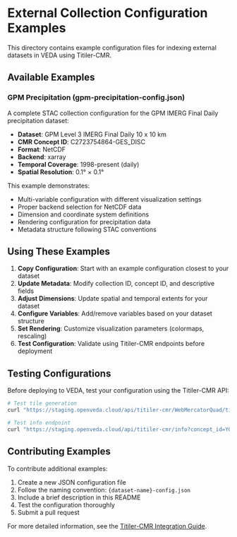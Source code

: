 # External Collection Configuration Examples

This directory contains example configuration files for indexing external datasets in VEDA using Titiler-CMR.

## Available Examples

### GPM Precipitation (gpm-precipitation-config.json)

A complete STAC collection configuration for the GPM IMERG Final Daily precipitation dataset:

- **Dataset**: GPM Level 3 IMERG Final Daily 10 x 10 km
- **CMR Concept ID**: C2723754864-GES_DISC
- **Format**: NetCDF
- **Backend**: xarray
- **Temporal Coverage**: 1998-present (daily)
- **Spatial Resolution**: 0.1° × 0.1°

This example demonstrates:
- Multi-variable configuration with different visualization settings
- Proper backend selection for NetCDF data
- Dimension and coordinate system definitions
- Rendering configuration for precipitation data
- Metadata structure following STAC conventions

## Using These Examples

1. **Copy Configuration**: Start with an example configuration closest to your dataset
2. **Update Metadata**: Modify collection ID, concept ID, and descriptive fields
3. **Adjust Dimensions**: Update spatial and temporal extents for your dataset
4. **Configure Variables**: Add/remove variables based on your dataset structure
5. **Set Rendering**: Customize visualization parameters (colormaps, rescaling)
6. **Test Configuration**: Validate using Titiler-CMR endpoints before deployment

## Testing Configurations

Before deploying to VEDA, test your configuration using the Titiler-CMR API:

```bash
# Test tile generation
curl "https://staging.openveda.cloud/api/titiler-cmr/WebMercatorQuad/tilejson.json?concept_id=YOUR_CONCEPT_ID&datetime=2024-01-15&backend=xarray&variable=your_variable"

# Test info endpoint
curl "https://staging.openveda.cloud/api/titiler-cmr/info?concept_id=YOUR_CONCEPT_ID&datetime=2024-01-15&backend=xarray"
```

## Contributing Examples

To contribute additional examples:

1. Create a new JSON configuration file
2. Follow the naming convention: `{dataset-name}-config.json`
3. Include a brief description in this README
4. Test the configuration thoroughly
5. Submit a pull request

For more detailed information, see the [Titiler-CMR Integration Guide](../titiler-cmr.qmd).